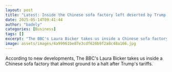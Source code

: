 ```yaml
---
layout: post
title: "Latest: Inside the Chinese sofa factory left deserted by Trump tariffs"
date: 2025-05-14T09:41:44
author: "badely"
categories: [Business]
tags: []
excerpt: "The BBC's Laura Bicker takes us inside a Chinese sofa factory that almost ground to a halt after Trump's tariffs."
image: assets/images/4a99961be87e3cdf626b9f2a8c48a166.jpg
---
```


According to new developments, The BBC's Laura Bicker takes us inside a Chinese sofa factory that almost ground to a halt after Trump's tariffs.

